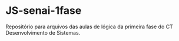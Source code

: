 # JS-senai-1fase
Repositório para arquivos das aulas de lógica da primeira fase do CT Desenvolvimento de Sistemas.
